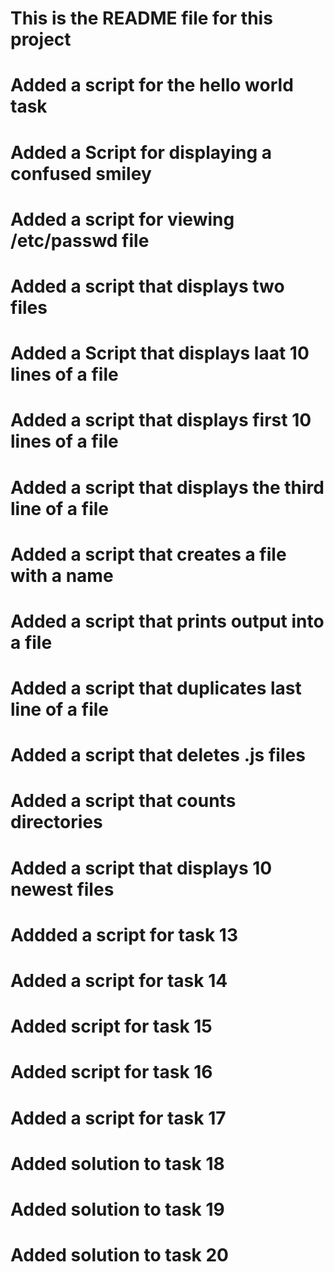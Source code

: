 # This is the README file for this project
# Added a script for the hello world task
# Added a Script for displaying a confused smiley
# Added a script for viewing /etc/passwd file
# Added a script that displays two files
# Added a Script that displays laat 10 lines of a file
# Added a script that displays first 10 lines of a file
# Added a script that displays the third line of a file
# Added a script that creates a file with a name
# Added a script that prints output into a file
# Added a script that duplicates last line of a file
# Added a script that deletes .js files
# Added a script that counts directories
# Added a script that displays 10 newest files
# Addded a script for task 13
# Added a script for task 14
# Added script for task 15
# Added script for task 16
# Added a script for task 17
# Added solution to task 18
# Added solution to task 19
# Added solution to task 20
